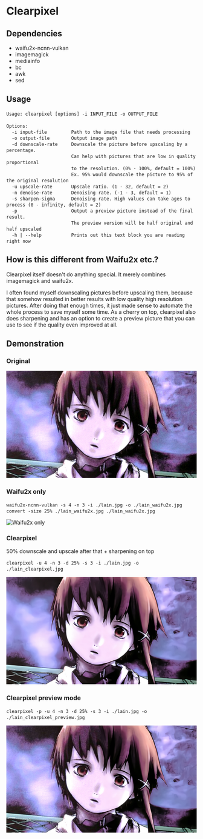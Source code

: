 # Clearpixel

## Dependencies
- waifu2x-ncnn-vulkan
- imagemagick
- mediainfo
- bc
- awk
- sed

## Usage
```
Usage: clearpixel [options] -i INPUT_FILE -o OUTPUT_FILE

Options:
  -i input-file         Path to the image file that needs processing
  -o output-file        Output image path
  -d downscale-rate     Downscale the picture before upscaling by a percentage.
                        Can help with pictures that are low in quality proportional
                        to the resolution. (0% - 100%, default = 100%)
                        Ex. 95% would downscale the picture to 95% of the original resolution
  -u upscale-rate       Upscale ratio. (1 - 32, default = 2)
  -n denoise-rate       Denoising rate. (-1 - 3, default = 1)
  -s sharpen-sigma      Denoising rate. High values can take ages to process (0 - infinity, default = 2)
  -p                    Output a preview picture instead of the final result.
                        The preview version will be half original and half upscaled
  -h | --help           Prints out this text block you are reading right now
```

## How is this different from Waifu2x etc.?
Clearpixel itself doesn't do anything special. It merely combines imagemagick and waifu2x.

I often found myself downscaling pictures before upscaling them, because that somehow resulted in better results with low quality high resolution pictures. After doing that enough times, it just made sense to automate the whole process to save myself some time. As a cherry on top, clearpixel also does sharpening and has an option to create a preview picture that you can use to see if the quality even improved at all.

## Demonstration
### Original
![Original picture](./example/lain.jpg)

### Waifu2x only
```
waifu2x-ncnn-vulkan -s 4 -n 3 -i ./lain.jpg -o ./lain_waifu2x.jpg
convert -size 25% ./lain_waifu2x.jpg ./lain_waifu2x.jpg
```
![Waifu2x only](./example/lain_waifu2x.jpg)

### Clearpixel
50% downscale and upscale after that + sharpening on top
```
clearpixel -u 4 -n 3 -d 25% -s 3 -i ./lain.jpg -o ./lain_clearpixel.jpg
```
![Clearpixel](./example/lain_clearpixel.jpg)

### Clearpixel preview mode
```
clearpixel -p -u 4 -n 3 -d 25% -s 3 -i ./lain.jpg -o ./lain_clearpixel_preview.jpg
```
![Clearpixel preview](./example/lain_clearpixel_preview.jpg)
